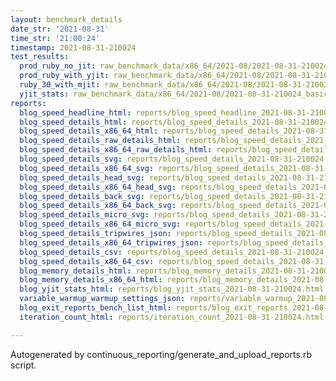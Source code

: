 ```yaml
---
layout: benchmark_details
date_str: '2021-08-31'
time_str: '21:00:24'
timestamp: 2021-08-31-210024
test_results:
  prod_ruby_no_jit: raw_benchmark_data/x86_64/2021-08/2021-08-31-210024_basic_benchmark_prod_ruby_no_jit.json
  prod_ruby_with_yjit: raw_benchmark_data/x86_64/2021-08/2021-08-31-210024_basic_benchmark_prod_ruby_with_yjit.json
  ruby_30_with_mjit: raw_benchmark_data/x86_64/2021-08/2021-08-31-210024_basic_benchmark_ruby_30_with_mjit.json
  yjit_stats: raw_benchmark_data/x86_64/2021-08/2021-08-31-210024_basic_benchmark_yjit_stats.json
reports:
  blog_speed_headline_html: reports/blog_speed_headline_2021-08-31-210024.html
  blog_speed_details_html: reports/blog_speed_details_2021-08-31-210024.html
  blog_speed_details_x86_64_html: reports/blog_speed_details_2021-08-31-210024.x86_64.html
  blog_speed_details_raw_details_html: reports/blog_speed_details_2021-08-31-210024.raw_details.html
  blog_speed_details_x86_64_raw_details_html: reports/blog_speed_details_2021-08-31-210024.x86_64.raw_details.html
  blog_speed_details_svg: reports/blog_speed_details_2021-08-31-210024.svg
  blog_speed_details_x86_64_svg: reports/blog_speed_details_2021-08-31-210024.x86_64.svg
  blog_speed_details_head_svg: reports/blog_speed_details_2021-08-31-210024.head.svg
  blog_speed_details_x86_64_head_svg: reports/blog_speed_details_2021-08-31-210024.x86_64.head.svg
  blog_speed_details_back_svg: reports/blog_speed_details_2021-08-31-210024.back.svg
  blog_speed_details_x86_64_back_svg: reports/blog_speed_details_2021-08-31-210024.x86_64.back.svg
  blog_speed_details_micro_svg: reports/blog_speed_details_2021-08-31-210024.micro.svg
  blog_speed_details_x86_64_micro_svg: reports/blog_speed_details_2021-08-31-210024.x86_64.micro.svg
  blog_speed_details_tripwires_json: reports/blog_speed_details_2021-08-31-210024.tripwires.json
  blog_speed_details_x86_64_tripwires_json: reports/blog_speed_details_2021-08-31-210024.x86_64.tripwires.json
  blog_speed_details_csv: reports/blog_speed_details_2021-08-31-210024.csv
  blog_speed_details_x86_64_csv: reports/blog_speed_details_2021-08-31-210024.x86_64.csv
  blog_memory_details_html: reports/blog_memory_details_2021-08-31-210024.html
  blog_memory_details_x86_64_html: reports/blog_memory_details_2021-08-31-210024.x86_64.html
  blog_yjit_stats_html: reports/blog_yjit_stats_2021-08-31-210024.html
  variable_warmup_warmup_settings_json: reports/variable_warmup_2021-08-31-210024.warmup_settings.json
  blog_exit_reports_bench_list_html: reports/blog_exit_reports_2021-08-31-210024.bench_list.html
  iteration_count_html: reports/iteration_count_2021-08-31-210024.html

---
```

Autogenerated by continuous_reporting/generate_and_upload_reports.rb script.
